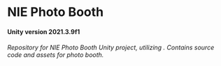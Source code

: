 # NIE Photo Booth
#### Unity version 2021.3.9f1
###### Repository for NIE Photo Booth Unity project, utilizing . Contains source code and assets for photo booth.
